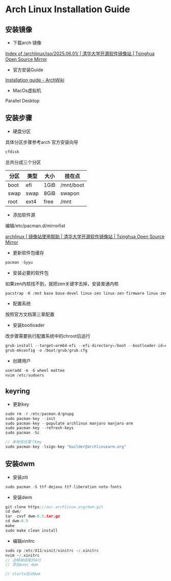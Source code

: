 # Arch Linux Installation Guide

## 安装镜像

- 下载arch 镜像

[Index of /archlinux/iso/2025.06.01/ | 清华大学开源软件镜像站 | Tsinghua Open Source Mirror](https://mirrors.tuna.tsinghua.edu.cn/archlinux/iso/2025.06.01/)

- 官方安装Guide

[Installation guide - ArchWiki](https://wiki.archlinux.org/title/Installation_guide)

- MacOs虚拟机

Parallel Desktop

## 安装步骤

- 硬盘分区

具体分区步骤参考arch 官方安装向导

```c
cfdisk
```

总共分成三个分区

| 分区   | 类型   | 大小   | 挂在点       |
| ---- | ---- | ---- | --------- |
| boot | efi  | 1GiB | /mnt/boot |
| swap | swap | 8GiB | swapon    |
| root | ext4 | free | /mnt      |

- 添加软件源

编辑/etc/pacman.d/mirrorlist

[archlinux | 镜像站使用帮助 | 清华大学开源软件镜像站 | Tsinghua Open Source Mirror](https://mirrors.tuna.tsinghua.edu.cn/help/archlinux/)

- 更新软件包缓存

```c
pacman -Syyu
```

- 安装必要的软件包

如果zen内核找不到，就把zen关键字去掉，安装普通内核

```c
pacstrap -K /mnt base base-devel linux-zen linux-zen-firmware linux-zen-headers grub git openssh networkmanager neovim efibootmgr
```

- 配置系统

按照官方文档第三章配置

- 安装bootloader

改步骤需要执行配置系统中的chroot后运行

```c
grub-install --target=arm64-efi --efi-directory=/boot --bootloader-id=ARCH
grub-mkconfig -o /boot/grub/grub.cfg
```

- 创建用户

```c
useradd -m -G wheel matteo
nvim /etc/sudoers
```

## keyring

- 更新key

```c
sudo rm -r /etc/pacman.d/gnupg
sudo pacman-key --init
sudo pacman-key --populate archlinux manjaro manjaro-arm
sudo pacman-key --refresh-keys 
sudo pacman -Sc

// 本地信任某个key
sudo pacman-key -lsign-key "builder@archlinuxarm.org"
```

## 安装dwm

- 安装ziti

```c
sudo pacman -S ttf-dejavu ttf-liberation noto-fonts
```

- 安装dwm

```c
git clone https://aur.archlinux.org/dwm.git
cd dwm/
tar -zxvf dwm-6.5.tar.gz
cd dwm-6.5
make
sudo make clean install
```

- 编辑xinitrc

```c
sudo cp /etc/X11/xinit/xinitrc ~/.xinitrc
nvim ~/.xinitrc
// 注释掉结尾的4行
// 添加exec dwm

// startx启动dwm
```
